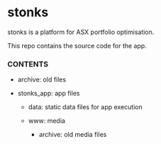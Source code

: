 # stonks
stonks is a platform for ASX portfolio optimisation.

This repo contains the source code for the app.

### CONTENTS

- archive: old files

- stonks_app: app files

  - data: static data files for app execution
  
  - www: media
    - archive: old media files
    
